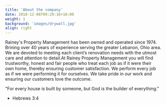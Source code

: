 ```yaml
---
title: 'About the company'
date: 2018-12-06T09:29:16+10:00
weight: 1
background: 'images/drywall.jpg'
align: right
---
```



Rainey's Property Management has been owned and operated since 1974. Brining over 40 years of experience serving the greater Lebanon, Ohio area. We are devoted to meeting each client’s renovation needs with the utmost care and attention to detail.At Rainey Property Management you will find trustworthy, honest and fair people who treat each job as if it were their own home, thereby ensuring customer satisfaction. We perform every job as if we were performing it for ourselves. We take pride in our work and ensuring our customers love the outcome.

 "For every house is built by someone, 
but God is the builder of everything."
 - Hebrews 3:4

